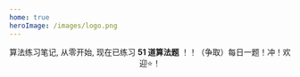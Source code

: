 ```yaml
---
home: true
heroImage: /images/logo.png
---
```


<div align="center">

算法练习笔记, 从零开始, 现在已练习 **51 道算法题** ！！（争取）每日一题！冲！欢迎⭐️！
	
</div>